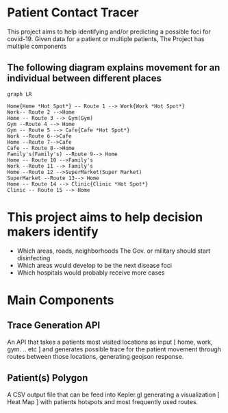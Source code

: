 # Patient Contact Tracer

This project aims to help identifying and/or predicting a possible foci for covid-19. 
Given data for a patient or multiple patients, The Project has multiple components

## The following diagram explains movement for an individual between different places
```mermaid
graph LR

Home{Home *Hot Spot*} -- Route 1 --> Work{Work *Hot Spot*}
Work-- Route 2 -->Home
Home -- Route 3 --> Gym(Gym)
Gym --Route 4 --> Home
Gym -- Route 5 --> Cafe{Cafe *Hot Spot*}
Work --Route 6-->Cafe
Home --Route 7-->Cafe
Cafe -- Route 8-->Home
Family's(Family's) --Route 9--> Home
Home -- Route 10 -->Family's
Work --Route 11 --> Family's
Home --Route 12 -->SuperMarket(Super Market)
SuperMarket --Route 13--> Home
Home -- Route 14 --> Clinic{Clinic *Hot Spot*}
Clinic -- Route 15 --> Home
```


# This project aims to help decision makers identify
- Which areas, roads, neighborhoods The Gov. or military should start disinfecting
- Which areas would develop to be the next disease foci 
- Which hospitals would probably receive more cases


# Main Components


## Trace Generation API

An API that takes a patients most visited locations as input [ home, work, gym. .. etc ] and generates possible trace for the patient movement through routes between those locations, generating geojson response.



## Patient(s) Polygon 
A CSV output file that can be feed into Kepler.gl generating a visualization [ Heat Map ] with patients hotspots and most frequently used routes.



